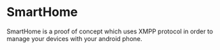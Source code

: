 SmartHome
=========

SmartHome is a proof of concept which uses XMPP protocol in order to manage your devices with your android phone.
